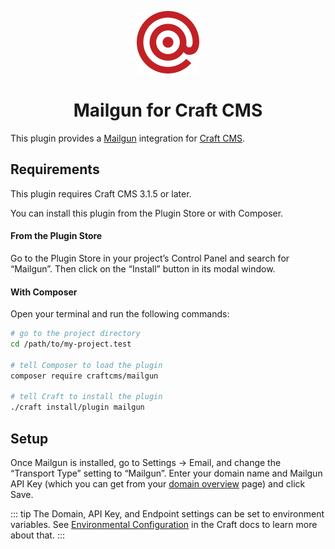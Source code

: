 <p align="center"><img src="./src/icon.svg" width="100" height="100" alt="Mailgun for Craft CMS icon"></p>

<h1 align="center">Mailgun for Craft CMS</h1>

This plugin provides a [Mailgun](http://www.mailgun.com/) integration for [Craft CMS](https://craftcms.com/).

## Requirements

This plugin requires Craft CMS 3.1.5 or later.

You can install this plugin from the Plugin Store or with Composer.

#### From the Plugin Store

Go to the Plugin Store in your project’s Control Panel and search for “Mailgun”. Then click on the “Install” button in its modal window.

#### With Composer

Open your terminal and run the following commands:

```bash
# go to the project directory
cd /path/to/my-project.test

# tell Composer to load the plugin
composer require craftcms/mailgun

# tell Craft to install the plugin
./craft install/plugin mailgun
```

## Setup

Once Mailgun is installed, go to Settings → Email, and change the “Transport Type” setting to “Mailgun”. Enter your domain name and Mailgun API Key (which you can get from your [domain overview](https://mailgun.com/app/domains) page) and click Save.

::: tip
The Domain, API Key, and Endpoint settings can be set to environment variables. See [Environmental Configuration](https://docs.craftcms.com/v3/config/environments.html) in the Craft docs to learn more about that.
:::
